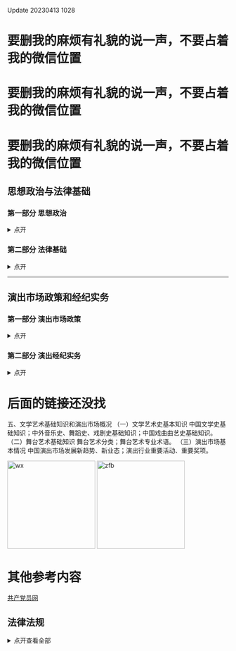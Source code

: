 Update 20230413 1028

# 要删我的麻烦有礼貌的说一声，不要占着我的微信位置
# 要删我的麻烦有礼貌的说一声，不要占着我的微信位置
# 要删我的麻烦有礼貌的说一声，不要占着我的微信位置

## 思想政治与法律基础
###  第一部分 思想政治

<details>
<summary>点开</summary>
	
#### 一、基础知识
	
1. 习近平新时代中国特色社会主义思想的科学内涵和核心要义，习近平新时代中国特色社会主义思想的重要历史地位。
2. 党的二十大精神，[党的二十大的重大意义](http://www.mofcom.gov.cn/article/zt_20thCPC/zywz/202211/20221103366902.shtml) 。
3. “两个确立”的决定性意义，增强“四个意识”、坚定“四个自信”、做到“两个维护”的重要意义。
	- “两个确立”的决定性意义：反映了全党全军全国各族人民共同心愿，对新时代党和国家事业发展、对推进中华民族伟大复兴历史进程具有决定性意义。
		- 党确立习近平同志党中央的核心、全党的核心地位
		- 确立习近平新时代中国特色社会主义思想的指导地位

	- 增强“四个意识”：政治意识、大局意识、核心意识、看齐意识

	- 坚定“四个自信”
		- 道路自信 是对发展方向和未来命运的自信。坚持道路自信就是要坚定走中国特色社会主义道路，这是实现社会主义现代化的必由之路，是为近代历史反复证明的客观真理，是党领导人民从胜利走向胜利的根本保证，也是中华民族走向繁荣富强、中国人民幸福生活的根本保证。
		- 理论自信 是对马克思主义理论特别是中国特色社会主义理论体系的科学性、真理性的自信。坚持理论自信就是要坚定对共产党执政规律、社会主义建设规律、人类社会发展规律认识的自信，就是要坚定实现中华民族伟大复兴、创造人民美好生活的自信。
		- 制度自信 是对中国特色社会主义制度具有制度优势的自信。坚持制度自信就是要相信社会主义制度具有巨大优越性，相信社会主义制度能够推动发展、维护稳定，能够保障人民群众的自由平等权利和人身财产权利。
		- 文化自信 是对中国特色社会主义文化先进性的自信。坚持文化自信就是要激发党和人民对中华优秀传统文化的历史自豪感，在全社会形成对社会主义核心价值观的普遍共识和价值认同。

	- 做到“两个维护”的[重要意义](https://www.ccdi.gov.cn/toutiao/202108/t20210812_248131.html) ：加强党的政治建设的首要任务
		- 坚决维护习近平总书记党中央的核心、全党的核心地位
		- 坚决维护党中央权威和集中统一领导。

4. 中国式现代化的中国特色、本质要求、重大原则，中国式现代化的重大意义。 [参考](http://www.mofcom.gov.cn/article/zt_20thCPC/zywz/202211/20221103367185.shtml)
5. “五位一体”总体布局、“四个全面”战略布局的基本内容和重要意义。
	- [“五位一体”总体布局](http://www.moj.gov.cn/pub/sfbgw/zwgkztzl/2021nzt/dsxxjy20210506/dszl/dsbk/202203/t20220309_450161.html)
		- “五位一体”总体布局是中国特色社会主义事业的总体布局，主要是统筹推进“经济建设、政治建设、文化建设、社会建设、生态文明建设”五个方面。在中国特色社会主义新时代，具体是指我们的中国特色社会主义建设事业要坚持以经济建设为中心，发展社会主义市场经济，发展社会主义民主政治，发展社会主义先进文化，构建社会主义和谐社会，建设社会主义生态文明。2012年11月，党的十八大首次提出中国特色社会主义事业总布局是“五位一体”。2017年10月，党的十九大进一步作了明确和重申。“五位一体”总体布局是一个有机整体，经济建设是根本，政治建设是保障，文化建设是灵魂，社会建设是条件，生态文明建设是基础，统一于把我国建成富强民主文明和谐美丽的社会主义现代化强国的新目标。
	
	- “四个全面”战略布局
		- “四个全面”是习近平总书记在党的十八大后逐步提出的我国发展的战略布局，是党在新形势下治国理政的总方略。2014年12月，习近平总书记在江苏调研时首次提出包括全面建成小康社会、全面深化改革、全面依法治国、全面从严治党的“四个全面”。2017年10月，党的十九大提出，新时代中国特色社会主义事业战略布局是“四个全面”。2020年10月底，随着全面建成小康社会取得决定性进展，党的十九届五中全会对“四个全面”战略布局作出新的表述，将“全面建成小康社会”调整为“全面建设社会主义现代化国家”。“四个全面”战略布局，确立了新时代党和国家各项工作的战略目标和战略举措，为实现中华民族伟大复兴的中国梦、建设富强民主文明和谐美丽的社会主义现代化强国提供了重要保障。

	- 重要意义。

6. 坚持新发展理念、构建新发展格局、推动高质量发展的基本内容和重要意义。[出处](http://www.gov.cn/zhengce/2021-11/16/content_5651269.htm)

7. 社会主义核心价值观的基本内容，培育和践行社会主义核心价值观的重要意义。[出处](http://www.gov.cn/zhengce/2013-12/23/content_5407875.htm)

8. 习近平总书记关于构建人类命运共同体、弘扬人类共同价值的重要论述。[出处](http://www.gov.cn/xinwen/2022-10/16/content_5718834.htm)
	
#### 二、文化工作方针政策
1. 习近平总书记关于文化和文艺工作的重要论述，习近平总书记
	《[在文艺工作座谈会上的讲话](http://jhsjk.people.cn/article/27699249) 》
	《[在中国文联十大、中国作协九大开幕式上的讲话](http://jhsjk.people.cn/article/28915769) 》
	《[在中国文联十一大、中国作协十大开幕式上的讲话](http://jhsjk.people.cn/article/32308213) 》
	《[在哲学社会科学工作座谈会上的讲话](http://jhsjk.people.cn/article/28361550) 》重要精神。
2. 《[中共中央关于繁荣发展社会主义文艺的意见](http://www.gov.cn/xinwen/2015-10/19/content_2950086.htm?gov) 》。
3. 中共中央办公厅、国务院办公厅《[关于实施中华优秀传统文化传承发展工程的意见](http://www.gov.cn/zhengce/2017-01/25/content_5163472.htm) 》。
4. 中共中央办公厅、国务院办公厅《[“十四五”文化发展规划](http://www.gov.cn/zhengce/2022-08/16/content_5705612.htm) 》。
5. 《[中共中央关于坚持和完善中国特色社会主义制度推进国家治理体系和治理能力现代化若干重大问题的决定](http://www.gov.cn/zhengce/2019-11/05/content_5449023.htm) 》关于坚持和完善繁荣发展社会主义先进文化的制度，巩固全体人民团结奋斗的共同思想基础的主要内容。
6. 《[中共中央关于制定国民经济和社会发展第十四个五年规划和二〇三五年远景目标的建议](http://www.gov.cn/zhengce/2020-11/03/content_5556991.htm) 》关于繁荣发展文化事业和文化产业，提高国家文化软实力的主要内容。
7. 中共中央办公厅、国务院办公厅《[关于推进实施国家文化数字化战略的意见](http://www.gov.cn/xinwen/2022-05/22/content_5691759.htm) 》中关于“中华文化数据库、数字化文化消费新场景、文化大数据体系、文化产业数字化布局”的论述。
#### 三、“四史”和国情  *待优化*
1. [中国共产党史](http://dangshi.people.com.cn/n1/2021/0203/c85037-32020925.html)
	>功的伟大历程，也就是党史的发展历程。  
1921年7月23日，中共第一次全国代表大会在上海举行，宣告了中国共产党的成立，中国共产党的成立是近代中国社会矛盾和人民斗争深入的必然结果，是马克思列宁主义与中国工人运动相结合的产物，具有深刻的历史意义。中国工人阶级产生:辛亥革命后工人运动蓬勃发展，民族工业19世纪70年代后缓慢发展，直至辛亥革命后才发展迅速，工人阶级的产生，意味着反侵略，反压迫，反剥削的斗争的产生。并伴随政治色彩。中国工人阶级的壮大和工人运动的初步开展为中国共产党的初步成立奠定了基础。新文化运动:1915年9月，由陈独秀创办于上海的《青年》杂志的出版，掀起了一阵新文化运动的浪潮。新文化运动实质上是资产阶级新文化反对封建阶级旧文化的斗争，是一场思想解放运动。为中国革命的文化发展创造了一定的条件。1971年，俄国十月革命将社会主义变为现实，俄国在社会主义发展下取得的革命性成功，带动了中国积极分子以新的革命方法推动社会主义的发展，同时也推动了他们学习和贯彻马克思主义学说。代表人物:梁启超、陈独秀、李大钊、梁启超。为党的成立以马克思主义为核心奠定了基础。1919年1月18日，五四运动爆发，马克思主义和中国工人运动结合促成的五四运动表现了彻底地不妥协地反帝反封建的斗争精神，标志着旧民主主义终结和新民主主义革命的开始。1921年7月30日，党的一大正式宣告中国共产党成立，以马克思列宁主义为行动指南的，以实现社会主义和共产主义为奋目标的统一的无产阶级政党出现。  
新民主主义革命历程: 在党史上，通常从1923年6月党的第三次全国代表大会到1927年7月汪精卫叛变革命这段历史，称作“大革命时期”或者“第一次国内革命战争时期”。中国共产党意识到没有武装力量就无法战胜反对势力，与孙中山领导的国民党于1924实现第一次国共合作。在共产主义的帮助下，孙中山将旧三民主义发展为新三民主义，国共合作实现后，工人、农民、学生运动得以迅猛发展。1925年3月12日伟大革命先行者孙中山的逝世，国民党右派的反共逆流逐渐滋长。北伐战争胜利后，取得国民党最高权力并与帝国主义相勾结的蒋介石开始露出反共面目，于1927年4月12日在上海悍然发动“四·一二”反共政变；7月15日，汪精卫召开国民党中央常务委员会扩大会议，正式同共产党决裂。第一次国共合作终于全面破裂，持续三年多的大革命以失败告终。土地革命战争时期:1927年8月到1937年7月。1927年8月1日，周恩来、贺龙、叶挺、朱德、刘伯承发动南昌起义，打响了武装反抗国民党反动派的第一枪。从此，中国共产党引领人民走向革命新道路。1927年8月7日，中共中央在湖北汉口秘密召开紧急会议:八七会议。这次会议给正处在思想混乱和组织涣散中的中国共产党指明了出路，成为历史性转折点。八七会议后，党开始进入到反动势力薄弱的农村地区，开展游击战争，进行土地革命，建立工农革命政权，创立了井冈山革命根据地。1934年10月红军被迫开始长征。1935年1月，中共中央在贵州遵义召开政治局扩大会议，确立了毛泽东在党和红军中的领导地位，挽救了中国革命。1936年10月红军长征胜利。  
抗日战争:中国近代历史最伟大的民族解放战争。抗日战争时期从1937年7月起到1945年8月止，历时八年，是中国共产党领导的新民主主义革命的一个特殊的重要历史阶段。1937年7月7日，日本全面侵华战争的爆发。1939年1月，国民党开始第一次反共高潮。1940年冬至1941年春，国民党顽固派掀起了第二次反共高潮。1941年1月4日发动了震惊中外的皖南事变。1945年4月23日至6月11日，中国共产党第七次全国代表大会在延安召开。中共七大确立了毛泽东思想的指导地位。1945年8月15日，日本政府宣告无条件投降，9月2日在投降书上签字。至此，抗日战争胜利结束。  

2. [新中国史](http://cpc.people.com.cn/n1/2023/0215/c443712-32624011.html)
	>为新中国而斗争时期。(1945年8月15日到1949年10月) 以蒋介石为首的国民党统治集团却在美国的支持下，企图独霸人民抗战的胜利果实，坚持国民党一党专政的独裁统治，维护大地主大资产阶级的利益。中国共产党为民主和平不懈努力，于1945年谈判无果，蒋介石下令进攻中原解放区，全国内战开始，1948年9月到1949年1月，中国共产党组织了规模空前的辽沈、淮海、平津三大战役。蒋介石赖以维持其反动统治的主要军事力量基本上被摧毁，人民解放战争取得了决定性胜利。1949年4月23日，人民解放军宣告延续22年的国民党反对统治的湮灭。1949年10月1日，首都北京30万军民在天安门广场隆重举行开国大典，毛泽东在会上宣读中央人民政府公告，宣告中华人民共和国成立。从此，中国历史进入了一个新的时期。1979年中国恢复联合国合法席位。中国共产党一成立，就自觉地承担为人民谋幸福、为民族谋复兴的历史重任。党带领全国人民完成社会主义革命，建立社会主义基本制度，开辟了社会主义道路，实现了民族伟大复兴的光明前景。一代又一代共产党人发扬了不怕牺牲、艰苦奋斗、改革创新的时代精神，取得了民主独立和人民解放、国家富强和人民幸福的伟大成就。

4. 改革开放史
	>改革开放用了短短40多年将一个“一穷二白”的弱国蜕变为屹立世界强国之林的古国。40年征程、40年光辉，40年铸就一个民族千百年的梦想！
1978年是中国的外交之年，这一年，中国结束了思想的禁锢，不再以独立为枷锁，由副总理亲自带队，由中央政府、省部级官员和大型国企员工领导组成的官方代表团展开了建国以来最大规模的出访，在一年内二十余次，走访了五十多个国家。西方国家的先进的生产力，对中国出访代表团的官员冲击是巨大的。在参观日本汽车厂的时候，邓小平告诉日本人：“现在我明白什么叫现代化了”。
1980年5月31日，邓小平在《关于农村政策问题》重要讲话中推行了土地承包责任制，农业管理体制变革在改革开放中起到了重要作用。
1979年-1981年初，由于盲目进口导致外汇储备迅速为零，盲目投资，加快基础建设并大幅度提高一系列商品价格等措施，财政支出加大，使得通胀明显上升，财政赤字高达170亿。此时，企业改制发挥了作用，全国扩大自主企业多达6600个.到了1981年财政情况得到明显好转。
经营自主权扩大，使得企业有更高的动力去生产，职工收入提高，一定程度上调动了企业的积极性。改革开放从工业，农业，全面展开，这个贫穷落后的国家，这个沉睡的巨人，迈开了追赶发达国家的脚步。
从2012年中共十八大以来的这五年的时间是最好的五年，也是焕然一新的五年。中国在发展领域呈现出的领导力与日俱增。中共十八大以来，中国将生态文明建设推向新高度，生态环保执法监管力度空前剧增，中国将生态文明建设与社会经济发展共同进步取得了举世瞩目的成就。中国成为了全球第二大经济体。人均GDP日益增长，是什么令中国发展如此之快？是改革，是变革，更准确的来说是“变”的理念。如今的2021，迎来的是新中国社会的蓬勃发展。

5. 社会主义发展史基础知识
	>社会主义发展史是解决人认识社会的最初始的最基本的问题。人类社会形态从生产力的角度看，可以分为农业社会、工业社会、信息社会。若从生产关系的角度看，人类社会的历史发展，则分为原始社会、奴隶社会、封建社会、资本主义社会、共产主义社会。农业社会基本上是与封建社会相对应的；工业社会基本上是与资本主义社会相对应的，只是到了20世纪才出现了社会主义社会。发达资本主义国家的工业化进程已基本完成，马克思设想在工业社会的基础上实现共产主义社会的目标已难以实现。信息社会阶段的资本主义将是在新的生产力条件下不断调整其生产关系的新资本主义，资本主义在发展过程中再次有了新的突破，在新的生产力条件下进一步释放了资本主义社会的制度潜能，延长了资本主义的寿命。

6. 《[中共中央关于党的百年奋斗重大成就和历史经验的决议](http://www.gov.cn/zhengce/2021-11/16/content_5651269.htm) 》重要精神。[说明](http://www.gov.cn/xinwen/2021-11/16/content_5651271.htm)
7. 其他参考：[“四史”学习教育 新中国史](https://m.thepaper.cn/baijiahao_11869965)
8. 2022年3月以来国内外时政大事。 **欢迎供稿**
	
</details>

### 第二部分  法律基础

<details>
<summary>点开</summary>
<br/>

#### 《[中华人民共和国宪法（1982年）](https://flk.npc.gov.cn/detail2.html?MmM5MDlmZGQ2NzhiZjE3OTAxNjc4YmY1OWViODAwMzc%3D) 》
关于我国的基本制度和根本任务，基本国策，国家发展文化事业、加强社会主义精神文明建设以及公民的基本权利和义务的规定。

《[中华人民共和国国旗法](https://flk.npc.gov.cn/detail2.html?ZmY4MDgwODE3NTI2NWRkNDAxNzVlNGMxNTA0YjBmMmU%3D) 》关于国旗图案，升挂国旗，使用国旗的规定。 

《[中华人民共和国国歌法](https://flk.npc.gov.cn/detail2.html?MmM5MDlmZGQ2NzhiZjE3OTAxNjc4YmY4NWY0NzBhMmQ%3D) 》关于国歌名称，奏唱国歌，使用国歌的规定。

《[中华人民共和国国徽法](https://flk.npc.gov.cn/detail2.html?ZmY4MDgwODE3NTJiN2Q0MzAxNzVlNGM3OTdlZDE1ZmY%3D) 》关于国徽图案，悬挂国徽，使用国徽的规定。

#### 《[中华人民共和国民法典](https://flk.npc.gov.cn/detail2.html?ZmY4MDgwODE3MjlkMWVmZTAxNzI5ZDUwYjVjNTAwYmY%3D) 》
《民法典》总则编关于自然人的民事权利能力,法人的定义和范围,非法人组织的定义和范围的规定。

《民法典》合同编关于合同的订立，合同的效力，违约责任，以及买卖合同，委托合同，行纪合同的规定。

《民法典》人格权编关于姓名权和名称权，肖像权，名誉权和荣誉权，隐私权和个人信息保护的规定。

《民法典》侵权责任编关于用工单位责任和劳务派遣单位、劳务用工单位责任，个人劳务关系中的侵权责任，安全保障义务人责任，损害赔偿的规定。

#### 税收法律制度
《[中华人民共和国税收征收管理法](https://flk.npc.gov.cn/detail2.html?MmM5MDlmZGQ2NzhiZjE3OTAxNjc4YmY3OGNmZjA3ODU%3D) 》关于纳税人、扣缴义务人缴纳或者解缴税款义务的规定。
《[中华人民共和国个人所得税法](https://flk.npc.gov.cn/detail2.html?MmM5MDlmZGQ2NzhiZjE3OTAxNjc4YmY3MjRiZDA2MDk%3D) 》关于个人纳税义务的规定。
《[中华人民共和国企业所得税法](https://flk.npc.gov.cn/detail2.html?ZmY4MDgwODE2ZjEzNWY0NjAxNmYyMTA2YWNkMTE3ODQ%3D) 》关于企业纳税义务的规定。
#### 卫生法律制度
《[中华人民共和国传染病防治法](https://flk.npc.gov.cn/detail2.html?MmM5MDlmZGQ2NzhiZjE3OTAxNjc4YmY3NjkzODA2Zjk%3D) 》关于单位和个人在传染病防治工作中的义务的规定。 *已下载*
《[突发公共卫生事件应急条例](https://flk.npc.gov.cn/detail2.html?ZmY4MDgwODE2ZjNjYmIzYzAxNmY0MGQ2ZmQzYzA2YTA%3D) 》关于不得隐瞒、缓报、谎报或者授意他人隐瞒、缓报、谎报突发事件，突发事件举报制度的规定。
《[公共场所卫生管理条例](https://flk.npc.gov.cn/detail2.html?ZmY4MDgwODE2ZjNjYmIzYzAxNmY0MTRhMjJlNDIwNWU%3D) 》关于卫生许可证的规定。
#### 安全法律制度
《[突发公共卫生事件应急条例](https://flk.npc.gov.cn/detail2.html?ZmY4MDgwODE2ZjNjYmIzYzAxNmY0MGQ2ZmQzYzA2YTA%3D) 》关于单位预防突发事件义务，公共场所和其他人员密集场所的经营单位或者管理单位预防突发事件义务，突发事件信息报告义务，禁止编造、传播虚假信息的规定。
《[中华人民共和国安全生产法](https://flk.npc.gov.cn/detail2.html?ZmY4MDgxODE3YTY2YjgxNjAxN2E3OTU2YjdkYjBhZDQ%3D) 》关于生产经营单位的安全生产管理机构以及安全生产管理人员职责，生产经营单位安全检查的规定。
《[中华人民共和国消防法](https://flk.npc.gov.cn/detail2.html?ZmY4MDgxODE3YWIyMmUwYzAxN2FiZDkwOTMxMjA2MGE%3D) 》关于消防安全检查告知承诺管理，团体、企业等单位消防安全职责，消防安全许可，单位和个人火灾报警和救援义务的规定。
《[中华人民共和国治安管理处罚法](https://flk.npc.gov.cn/detail2.html?MmM5MDlmZGQ2NzhiZjE3OTAxNjc4YmY3NDc4ZTA2OTU%3D) 》关于扰乱文化、体育等大型群众性活动秩序的行为及其处罚，举办大型活动违反有关规定的行为及其处罚，娱乐场、运动场等供社会公众活动的场所经营管理人员违反有关规定的行为及其处罚，恐怖、残忍表演的处罚，伪造、变造或者买卖文艺演出票等有价票证、凭证等行为的处罚，组织播放淫秽音像、组织或者进行淫秽表演、聚众淫乱以及为上述活动提供条件的违法行为及其处罚的规定。
#### 知识产权法律制度
《[中华人民共和国商标法](https://flk.npc.gov.cn/detail2.html?ZmY4MDgwODE2ZjEzNWY0NjAxNmYyMTc2NDU0NTFiMzU%3D) 》关于商标使用的管理，注册商标专用权的保护的规定。
《[中华人民共和国著作权法](https://flk.npc.gov.cn/detail2.html?ZmY4MDgwODE3NTJiN2Q0MzAxNzVlNDc2NmJhYjE1NTc%3D) 》关于保护客体，著作权人及其权利，著作权归属，著作权合理使用，表演者使用他人作品演出时对作品著作权人应尽义务，表演者对其表演享有的权利，职务表演的权利归属的规定。
#### 外国人在中国就业法律制度
《[中华人民共和国出境入境管理法](https://flk.npc.gov.cn/detail2.html?MmM5MDlmZGQ2NzhiZjE3OTAxNjc4YmY3M2ViZDA2NGY%3D) 》
《[中华人民共和国外国人入境出境管理条例](https://flk.npc.gov.cn/detail2.html?ZmY4MDgwODE2ZjNjYmIzYzAxNmY0MTFiMzQ1OTE3N2M%3D) 》
《[关于外国人在我国旅行管理的规定](https://flk.npc.gov.cn/detail2.html?ZmY4MDgwODE2ZjNjYmIzYzAxNmY0MGUxYjY4YzA5MGU%3D) 》关于外国人入境出境、停留居留、调查和遣返，外国人及外国人在中国就业的定义，就业许可申请与审批，劳动管理，不予签发签证的情形，外国人不准入境的情形的规定。
#### 未成年人保护法律制度
《[中华人民共和国未成年人保护法](https://flk.npc.gov.cn/detail2.html?ZmY4MDgwODE3NTI2NWRkNDAxNzUzZmI5YzQ1ODEyN2I%3D) 》关于国家鼓励创作、出版、制作和传播有利于未成年人健康成长的作品，禁止制作、复制、出版、发布、传播危害未成年人身心健康内容的作品，作品包含可能影响未成年人身心健康内容的分类提示，禁止招用童工和对未成年工进行特殊保护的规定。
#### 劳动者合法权益保障法律制度
《[中华人民共和国劳动法](https://flk.npc.gov.cn/detail2.html?ZmY4MDgwODE2ZjEzNWY0NjAxNmYyMGYxNmVlMTE3Mzc%3D) 》关于工作时间和休息休假，工资，劳动安全卫生，女职工和未成年工特殊保护，职业培训，社会保险和福利和劳动争议的规定。
《[中华人民共和国劳动合同法](https://flk.npc.gov.cn/detail2.html?MmM5MDlmZGQ2NzhiZjE3OTAxNjc4YmY3NGQ3MTA2YjM%3D) 》劳动合同的订立，履行和变更，解除和终止；集体合同、劳务派遣和非全日制用工等特别规定。
#### 行政复议和行政诉讼法律制度
《[中华人民共和国行政复议法](https://flk.npc.gov.cn/detail2.html?MmM5MDlmZGQ2NzhiZjE3OTAxNjc4YmY4NmYxMjBhNzM%3D) 》关于行政复议范围、程序等内容。
《[中华人民共和国行政诉讼法](https://flk.npc.gov.cn/detail2.html?MmM5MDlmZGQ2NzhiZjE3OTAxNjc4YmY4NTg1NTBhMGY%3D) 》关于受案范围与管辖的相关内容。
#### 公司规范法律制度
《[中华人民共和国公司法](https://flk.npc.gov.cn/detail2.html?ZmY4MDgwODE2ZjEzNWY0NjAxNmYxY2M5OGFkODExMzQ%3D) 》关于公司的设立，公司形式变更，职工权益保护与职业教育，股东会职权，董事会职权的相关内容。
#### 其他相关法律制度
《[中华人民共和国英雄烈士保护法](https://flk.npc.gov.cn/detail2.html?MmM5MDlmZGQ2NzhiZjE3OTAxNjc4YmY4YTM4YzBiNTk%3D) 》关于烈士的历史功勋，弘扬传承英雄烈士精神，英雄烈士名誉荣誉法律保护的规定；
《[中华人民共和国广告法](https://flk.npc.gov.cn/detail2.html?ZmY4MDgxODE3YWIyMzFlYjAxN2FiZDZiZDg2MDA1MmQ%3D) 》关于禁止虚假广告和广告主对广告内容的真实性负责，广告表述应当准确、清楚、明白，广告内容的禁止性情形，广告在未成年人和残疾人保护方面的特殊要求的规定。
《[中华人民共和国消费者权益保护法](https://flk.npc.gov.cn/detail2.html?MmM5MDlmZGQ2NzhiZjE3OTAxNjc4YmY3NjcwNjA2ZWY%3D) 》关于经营者与消费者交易遵循的原则，经营者的义务，经营者使用格式条款所承担的义务的规定；
《[宗教事务条例](https://flk.npc.gov.cn/detail2.html?ZmY4MDgwODE2ZjNjYmIzYzAxNmY0MTE0ZjAzMzE1ZjE%3D) 》关于不得利用宗教损害国家利益、社会公共利益和公民合法权益等的规定。

</details>
	
---
##  演出市场政策和经纪实务
### 第一部分  演出市场政策

<details>
<summary>点开</summary>
<br/>

一、《营业性演出管理条例》《营业性演出管理条例实施细则》

（一）演出市场基本概念
《[营业性演出管理条例](https://flk.npc.gov.cn/detail2.html?ZmY4MDgwODE3NzdkMDdjNTAxNzdiODU2ZjYxNTJjYWY%3D) 》《[营业性演出管理条例实施细则](http://www.gov.cn/zhengce/2022-05/13/content_5712511.htm) 》（以下简称《条例》《细则》）的适用范围。营业性演出的主管部门。营业性演出应当坚持的原则；营业性演出的概念和具体形式；文艺表演团体、演出经纪机构、演出场所经营单位的概念、业务范围等。

（二）营业性演出主体设立审批规定
1. 文艺表演团体
内地投资者及港澳地区投资者投资设立文艺表演团体的条件、需要提交的审批材料、审批层级、审批时限规定及信息变更的有关规定。营业性演出许可证（文艺表演团体）的有效期。对外商投资文艺表演团体的限制规定。文艺表演团体的权利义务。
2. 演出经纪机构
内地投资者、港澳台地区投资者及外国投资者投资设立演出经纪机构的条件、需要提交的审批材料、审批层级及审批时限规定。营业性演出许可证（演出经纪机构）的有效期。港澳地区的演出经纪机构设立分支机构的有关规定。演出经纪机构的权利义务。
3. 演出场所经营单位
内地投资者投资的演出场所经营单位的备案要求、备案材料、备案层级。港澳台地区投资者、外国投资者投资设立演出场所经营单位的条件、需要提交的审批材料、审批层级及审批时限规定；演出场所经营单位的信息变更有关规定。演出场所经营单位的权利义务。
4. 个体演出经纪人、个体演员
个体演出经纪人、个体演员的备案规定；个体演出经纪人的从业范围；个体演员可以举办或参加演出活动的类型。

（三）营业性演出活动审批规定
1. 营业性演出活动举办主体
可以自行举办营业性演出活动的主体；可以申请举办营业性组台演出活动的主体；可以申请举办外国或港澳台地区文艺表演团体、个人参加的营业性演出活动的主体及其应当符合的条件；可以申请在歌舞娱乐场所、旅游景区、主题公园、游乐园、宾馆、饭店、酒吧、餐饮场所等非演出场所经营单位举办营业性演出活动的主体。
2. 营业性演出活动审批要求
举办内地文艺表演团体、演员参加的营业性演出活动，申请层级、需要提交的材料及审批时限规定。举办外国或港澳台地区文艺表演团体、个人参加的营业性演出活动，申请层级、需要提交的材料及审批时限规定。变更演出名称、演出举办单位、参加的文艺表演团体和演员、演出时间、演出地点的有关规定。演出活动消防安全、现场秩序方面的有关要求。临时搭建舞台、看台的营业性演出，应当提交的材料；在公共场所举办营业性演出活动的有关规定。
3. 营业性演出活动内容要求
营业性演出在广告宣传方面的规定。营业性演出内容的禁止情形和管理规定。

（四）法律责任
1. 违反主体审批规定的法律责任
对擅自从事营业性演出经营活动、超范围从事营业性演出经营活动、变更营业性演出经营项目未向原发证机关申请换发营业性演出许可证等情形的处罚规定。对伪造、变造、出租、出借、买卖营业性演出许可证，或者以非法手段取得营业性演出许可证的处罚规定。
2. 违反演出活动审批规定的法律责任
对未经批准举办营业性演出，变更演出举办单位、参加演出的文艺表演团体、演员或者节目未重新报批等情形的处罚规定；对伪造、变造营业性演出门票的处罚措施。对举办外国或港澳台地区文艺表演团体、演员参加的营业性演出活动，隐瞒近两年违规记录，提交虚假声明等情形的处罚规定；对伪造、变造、出租、出借、买卖营业性演出批准文件，或者以非法手段取得营业性演出批准文件的处罚规定。对演出内容违反有关规定的处罚规定。对假唱、假演奏、为假唱提供条件等情形的处罚规定。
3. 个人的法律责任
因违反有关规定被文化和旅游主管部门吊销营业性演出许可证，或者被市场监督管理部门吊销营业执照或责令变更登记时，对当事单位法定代表人、主要负责人的处罚规定及对当事个人的从业限制规定。

二、规范性文件

（一）演出活动审批
《[文化和旅游部办公厅关于简化跨地区巡演审批程序的通知](http://www.gov.cn/zhengce/zhengceku/2021-10/20/content_5643816.htm) 》（办市场发〔2021〕181号）中跨地区巡演适用范围、备案材料、办理渠道和具体办理流程。《[大型群众性活动安全管理条例](http://www.gov.cn/zhengce/2020-12/27/content_5574531.htm) 》中关于大型群众性活动的定义，大型群众性活动承办者的安全责任，大型群众性活动安全许可的条件和程序的规定。

（二）演出新业态管理
《[文化和旅游部办公厅关于加强模仿秀营业性演出管理的通知](http://www.gov.cn/zhengce/zhengceku/2018-12/31/content_5433300.htm) 》（办市发〔2018〕2号）中对模仿秀演出的审批管理规定。
《[文化和旅游部关于深化“放管服”改革促进演出市场繁荣发展的通知](http://www.gov.cn/zhengce/zhengceku/2020-09/16/content_5544020.htm) 》（文旅市场发〔2020〕62号）中对演出新业态的监管原则，对在剧院等演出场所提供现场文艺表演播放、在线演出等新业态的管理规定。
《[网络表演经纪机构管理办法](http://www.gov.cn/zhengce/zhengceku/2021-09/02/content_5635020.htm) 》（文旅市场发〔2021〕91号）中网络表演经纪机构的定义，网络表演经纪机构应取得的资质，应当履行的义务和管理要求。
《[文化和旅游部关于规范网络演出剧（节）目经营活动推动行业健康有序发展的通知](http://www.gov.cn/zhengce/zhengceku/2023-01/18/content_5737726.htm) 》（文旅市场发〔2023〕8号）中网络演出剧（节）目的概念、经营资质、报审报备要求、内容要求和经营管理要求等。

（三）境外演员出入境管理
《[人力资源和社会保障部 外交部 公安部 文化部关于印发〈外国人入境完成短期工作任务的相关办理程序（试行）〉的通知](http://www.mohrss.gov.cn/jycjs/gongzuotongzhi/201411/t20141121_144780.html) 》（人社部发〔2014〕78号）中短期工作任务的定义、短期工作人员申请入境的基本办理程序。《[外国人入境完成短期营业性演出活动的办理程序和工作指引](https://www.mct.gov.cn/whzx/ggtz/201501/t20150116_695436.htm) 》（办市发〔2015〕1号）中外国人入境完成短期营业性演出活动的办理程序。

（四）演出市场信用管理
《[文化和旅游市场信用管理规定](http://www.gov.cn/zhengce/zhengceku/2021-11/16/content_5651192.htm) 》（文化和旅游部令第7号）的适用范围，失信主体认定情形，文化市场失信主体管理措施，信用信息公开与共享，信用修复等有关规定。
《[文化和旅游部办公厅关于印发〈文化和旅游市场信用修复工作指南〉的通知](http://www.gov.cn/zhengce/zhengceku/2022-11/22/content_5728220.htm) 》（办市场发〔2022〕172号）中对信用修复工作的总体要求，开展信用修复的工作流程、申请材料及信用修复培训有关规定。

</details>

### 第二部分 演出经纪实务
<details>
<summary>点开</summary>
<br/>
	


一、演出经纪人员
《[演出经纪人员管理办法](https://zwgk.mct.gov.cn/zfxxgkml/scgl/202112/t20211224_930039.html) 》（文旅市场发〔2021〕129号）出台的背景；演出经纪活动的概念和范畴；演出经纪人员资质认定条件、认定程序等，演出经纪人员资格认定考试制度有关规定；演出经纪人员执业规范；对演出经纪人员、演出经纪机构的监督管理措施。
《[演出经纪人员继续教育实施意见](http://www.gov.cn/zhengce/zhengceku/2022-10/31/content_5722853.htm) 》（办市场发〔2022〕148号）中关于演出经纪人员继续教育的有关规定。《[演出经纪人员资格证管理规定（试行）](http://www.gov.cn/zhengce/zhengceku/2022-10/31/content_5722849.htm) 》（办市场发〔2022〕151号）中关于演出经纪人员资格证申领、变更、补发、注销等业务的办理规定。
*《演出经纪人员资格证管理规定（试行）》和《演出经纪人员继续教育实施意见》[政策解读](http://www.gov.cn/zhengce/2022-10/31/content_5722854.htm)*

二、演出经纪业务

（一）演出项目经纪
演出策划、演出制作、演出市场营销、演出合同管理、演出风险管理、项目报批等演出项目经纪的基本内容和业务流程；国际演出经纪惯例，国外演出项目的引进和国内演出项目赴海外演出的市场运作要点等。

（二）演员经纪
《[文化和旅游部关于规范演出经纪行为加强演员管理促进演出市场健康有序发展的通知](http://www.gov.cn/zhengce/zhengceku/2021-09/30/content_5640566.htm) 》（文旅市场发〔2021〕101号） 中关于演员经纪公司、工作室和演员经纪从业人员对演员的管理职责，做好粉丝正面引导的相关规定。[政策解读](http://www.gov.cn/zhengce/2021-10/01/content_5640657.htm) 。中央宣传部关于文娱领域综合治理工作部署，《[文化和旅游部办公厅关于进一步加强文艺工作者教育管理和道德建设的通知](http://www.gov.cn/zhengce/zhengceku/2021-08/30/content_5634257.htm) 》有关内容。
市场监管总局、中央网信办、文化和旅游部、广电总局、银保监会、证监会、国家电影局《[关于进一步规范明星广告代言活动的指导意见](https://www.samr.gov.cn/ggjgs/tzgg/202210/t20221031_351169.html) 》中对明星代言活动应当坚持的原则及具体要求。《[国家广播电视总局、文化和旅游部关于印发〈网络主播行为规范〉的通知](http://www.gov.cn/gongbao/content/2022/content_5707286.htm) 》（广电发〔2022〕36号）的适用范围、网络主播在提供网络表演及视听节目服务过程中的行为规范及禁止情形，网络表演、网络视听平台和经纪机构的责任等。

（三）演出票务经纪
《[文化部关于规范营业性演出票务市场经营秩序的通知](https://zwgk.mct.gov.cn/zfxxgkml/zcfg/gfxwj/202012/t20201204_906318.html) 》（文市发〔2017〕15号）中营业性演出票务经营单位应当具有的资质，应当承担的义务，保障消费者权益等方面的管理规定。

三、演出经纪行为
《[文化和旅游部关于规范演出经纪行为加强演员管理促进演出市场健康有序发展的通知](http://www.gov.cn/zhengce/zhengceku/2021-09/30/content_5640566.htm) 》（文旅市场发〔2021〕101号）出台背景；对演员经纪公司、工作室和演员经纪从业人员资质管理要求，演出经纪人员、演出经纪机构在演出活动中的管理内容和职责；关于演员经纪公司的执业范围，规范演员从业行为的要求，各级文化和旅游行政部门、行业协会对演出活动的监管要求。
《[中央文明办 文化和旅游部 国家广播电视总局  国家互联网信息办公室关于规范网络直播打赏 加强未成年人保护的意见](http://www.gov.cn/xinwen/2022-05/08/content_5689160.htm) 》中关于规范网络直播打赏、加强未成年人保护的总体要求和工作举措。

四、演出安全与应急
（一）舞台安全常识
1. 《[演出场馆设备技术术语 剧场](https://www.mct.gov.cn/whzx/zxgz/wlbzhgz/201906/W020190605398703290940.pdf) 》（WH/T59-2013）中剧场专用设备、剧场及其组成部分、剧场类型等内容。
2. 《[演出安全](https://openstd.samr.gov.cn/bzgk/gb/newGbInfo?hcno=9DB336C277BD331ECDFD7F33C97D52C2) 》(GB/T36729-2018)中的术语定义、分类、演出安全规程、演出安全规范、演出事故分类、演出安全分类等内容。
3. 《[剧院演出安全等级分类](https://openstd.samr.gov.cn/bzgk/gb/newGbInfo?hcno=EA12A6CA9393B5A8A9DE02E39631A6CF) 》（GB/T36728-2018）中危险源识别、事故等级分类、防护等级分类、隐患等级分类、危险指数评估、演出安全等级分类等内容。
4. 《[舞台机械 刚性防火隔离幕](https://openstd.samr.gov.cn/bzgk/gb/newGbInfo?hcno=C33C7E00BE7868A760B540411373124B) 》（GB36726-2018）中刚性防火隔离幕的适用范围、术语和定义、通用要求、操作与维修等内容。
5. 《[临时搭建演出场所舞台、看台安全](https://openstd.samr.gov.cn/bzgk/gb/newGbInfo?hcno=E86C2C6AF99BEB4FAC216FC12EED0585) 》（GB∕T36731-2018）中工艺安全技术要求、安全管理规范、安全操作规程等内容；《[临时搭建演出场所舞台、看台安全监督检验规范](https://zwgk.mct.gov.cn/zfxxgkml/hybz/202108/W020211129549226934719.pdf) 》(WH/T92-2021)中适用范围、术语和定义、监检与检验实施等内容。
6. 《[演出安全 第6部分：舞美装置安全](https://www.mct.gov.cn/whzx/zxgz/wlbzhgz/201906/W020190605426583385676.pdf) 》（WH/T78.6-2017）中适用范围、分类、设计文件、管理规范、操作规程；《[演出安全 第7部分：舞台威亚安全](https://zwgk.mct.gov.cn/zfxxgkml/hybz/202108/W020210806621503785491.pdf) 》（WH/T78.7-2021）中适用范围、术语和定义、风险评估与风险减小、设计审查与过程监检及验收检验要求、使用与维护要求等内容。

（二）安全管理与应急处置
《[文化市场突发事件应急管理办法（试行）》及《文化市场突发事件应急预案（试行）](https://zwgk.mct.gov.cn/zfxxgkml/zcfg/gfxwj/202012/t20201204_906221.html) 》（文市发〔2012〕27号）中关于文化市场突发事件情形和应急处置措施。
《[文化部关于落实安全生产责任加强文化市场安全生产工作的通知](https://zwgk.mct.gov.cn/zfxxgkml/zcfg/gfxwj/202208/t20220819_935429.html) 》（文市发〔2017〕5号）中文化市场经营主体安全生产主体责任。
《[应急管理部关于贯彻实施新修改〈中华人民共和国消防法〉全面实行公众聚集场所投入使用营业前消防安全检查告知承诺管理的通知](https://www.mem.gov.cn/gk/zfxxgkpt/fdzdgknr/202107/t20210712_391764.shtml) 》（应急〔2021〕34号）中关于公众聚集场所投入使用、营业前消防安全检查告知承诺管理制度的基本内容。

</details>
	
# 后面的链接还没找

五、文学艺术基础知识和演出市场概况
（一）文学艺术史基本知识
中国文学史基础知识；中外音乐史、舞蹈史、戏剧史基础知识；中国戏曲曲艺史基础知识。
（二）舞台艺术基础知识
舞台艺术分类；舞台艺术专业术语。
（三）演出市场基本情况
中国演出市场发展新趋势、新业态；演出行业重要活动、重要奖项。

<div style="display:inline-block">
<img alt="wx" src="https://silvio27.github.io/jjr/wx.jpeg" height=200 width=200px>
<img alt="zfb" src="https://silvio27.github.io/jjr/zfb.jpeg" height=200 width=200px>
</div>

# 其他参考内容
[共产党员网](https://www.12371.cn/special/xg20djs/)

## 法律法规

<details><summary>点开查看全部</summary>
<br/>
	
[中华人民共和国宪法（1982年）](https://flk.npc.gov.cn/detail2.html?MmM5MDlmZGQ2NzhiZjE3OTAxNjc4YmY1OWViODAwMzc%3D)

[中华人民共和国宪法修正案（1988年）](https://flk.npc.gov.cn/detail2.html?MmM5MDlmZGQ2NzhiZjE3OTAxNjc4YmY1OTQyNDAwMDU%3D)

[中华人民共和国宪法修正案（1993年）](https://flk.npc.gov.cn/detail2.html?MmM5MDlmZGQ2NzhiZjE3OTAxNjc4YmY1OWMwZDAwMGY%3D)

[中华人民共和国宪法修正案（1999年）](https://flk.npc.gov.cn/detail2.html?MmM5MDlmZGQ2NzhiZjE3OTAxNjc4YmY1OWM5ZTAwMTk%3D)

[中华人民共和国宪法修正案（2004年）](https://flk.npc.gov.cn/detail2.html?MmM5MDlmZGQ2NzhiZjE3OTAxNjc4YmY1OWQ0MjAwMjM%3D)

[中华人民共和国宪法修正案（2018年）](https://flk.npc.gov.cn/detail2.html?MmM5MDlmZGQ2NzhiZjE3OTAxNjc4YmY1OWRhODAwMmQ%3D)

[中华人民共和国宪法（2018年修正文本）](https://flk.npc.gov.cn/detail2.html?MmM5MDlmZGQ2NzhiZjE3OTAxNjc4YmY1YTQ4MzAwNGI%3D)

[中华人民共和国国旗法](https://flk.npc.gov.cn/detail2.html?ZmY4MDgwODE3NTI2NWRkNDAxNzVlNGMxNTA0YjBmMmU%3D)

[中华人民共和国国歌法](https://flk.npc.gov.cn/detail2.html?MmM5MDlmZGQ2NzhiZjE3OTAxNjc4YmY4NWY0NzBhMmQ%3D)

[中华人民共和国国徽法](https://flk.npc.gov.cn/detail2.html?ZmY4MDgwODE3NTJiN2Q0MzAxNzVlNGM3OTdlZDE1ZmY%3D)

[中华人民共和国民法典](https://flk.npc.gov.cn/detail2.html?ZmY4MDgwODE3MjlkMWVmZTAxNzI5ZDUwYjVjNTAwYmY%3D)

[中华人民共和国税收征收管理法](https://flk.npc.gov.cn/detail2.html?MmM5MDlmZGQ2NzhiZjE3OTAxNjc4YmY3OGNmZjA3ODU%3D)

[中华人民共和国个人所得税法](https://flk.npc.gov.cn/detail2.html?MmM5MDlmZGQ2NzhiZjE3OTAxNjc4YmY3MjRiZDA2MDk%3D)

[中华人民共和国企业所得税法](https://flk.npc.gov.cn/detail2.html?ZmY4MDgwODE2ZjEzNWY0NjAxNmYyMTA2YWNkMTE3ODQ%3D)

[中华人民共和国传染病防治法](https://flk.npc.gov.cn/detail2.html?MmM5MDlmZGQ2NzhiZjE3OTAxNjc4YmY3NjkzODA2Zjk%3D)

[突发公共卫生事件应急条例](https://flk.npc.gov.cn/detail2.html?ZmY4MDgwODE2ZjNjYmIzYzAxNmY0MGQ2ZmQzYzA2YTA%3D)

[公共场所卫生管理条例](https://flk.npc.gov.cn/detail2.html?ZmY4MDgwODE2ZjNjYmIzYzAxNmY0MTRhMjJlNDIwNWU%3D)

[中华人民共和国突发事件应对法](https://flk.npc.gov.cn/detail2.html?MmM5MDlmZGQ2NzhiZjE3OTAxNjc4YmY2NGM1YTAzODk%3D)

[中华人民共和国安全生产法](https://flk.npc.gov.cn/detail2.html?ZmY4MDgxODE3YTY2YjgxNjAxN2E3OTU2YjdkYjBhZDQ%3D)

[中华人民共和国消防法](https://flk.npc.gov.cn/detail2.html?ZmY4MDgxODE3YWIyMmUwYzAxN2FiZDkwOTMxMjA2MGE%3D)

[中华人民共和国治安管理处罚法](https://flk.npc.gov.cn/detail2.html?MmM5MDlmZGQ2NzhiZjE3OTAxNjc4YmY3NDc4ZTA2OTU%3D)

[中华人民共和国商标法](https://flk.npc.gov.cn/detail2.html?ZmY4MDgwODE2ZjEzNWY0NjAxNmYyMTc2NDU0NTFiMzU%3D)

[中华人民共和国著作权法](https://flk.npc.gov.cn/detail2.html?ZmY4MDgwODE3NTJiN2Q0MzAxNzVlNDc2NmJhYjE1NTc%3D)

[中华人民共和国出境入境管理法](https://flk.npc.gov.cn/detail2.html?MmM5MDlmZGQ2NzhiZjE3OTAxNjc4YmY3M2ViZDA2NGY%3D)

[中华人民共和国外国人入境出境管理条例](https://flk.npc.gov.cn/detail2.html?ZmY4MDgwODE2ZjNjYmIzYzAxNmY0MTFiMzQ1OTE3N2M%3D)

[关于外国人在我国旅行管理的规定](https://flk.npc.gov.cn/detail2.html?ZmY4MDgwODE2ZjNjYmIzYzAxNmY0MGUxYjY4YzA5MGU%3D)

[中华人民共和国未成年人保护法](https://flk.npc.gov.cn/detail2.html?ZmY4MDgwODE3NTI2NWRkNDAxNzUzZmI5YzQ1ODEyN2I%3D)

[中华人民共和国劳动法](https://flk.npc.gov.cn/detail2.html?ZmY4MDgwODE2ZjEzNWY0NjAxNmYyMGYxNmVlMTE3Mzc%3D)

[中华人民共和国劳动合同法](https://flk.npc.gov.cn/detail2.html?MmM5MDlmZGQ2NzhiZjE3OTAxNjc4YmY3NGQ3MTA2YjM%3D)

[中华人民共和国行政复议法](https://flk.npc.gov.cn/detail2.html?MmM5MDlmZGQ2NzhiZjE3OTAxNjc4YmY4NmYxMjBhNzM%3D)

[中华人民共和国行政诉讼法](https://flk.npc.gov.cn/detail2.html?MmM5MDlmZGQ2NzhiZjE3OTAxNjc4YmY4NTg1NTBhMGY%3D)

[中华人民共和国公司法](https://flk.npc.gov.cn/detail2.html?ZmY4MDgwODE2ZjEzNWY0NjAxNmYxY2M5OGFkODExMzQ%3D)

[中华人民共和国英雄烈士保护法](https://flk.npc.gov.cn/detail2.html?MmM5MDlmZGQ2NzhiZjE3OTAxNjc4YmY4YTM4YzBiNTk%3D)

[中华人民共和国广告法](https://flk.npc.gov.cn/detail2.html?ZmY4MDgxODE3YWIyMzFlYjAxN2FiZDZiZDg2MDA1MmQ%3D)

[中华人民共和国消费者权益保护法](https://flk.npc.gov.cn/detail2.html?MmM5MDlmZGQ2NzhiZjE3OTAxNjc4YmY3NjcwNjA2ZWY%3D)

[宗教事务条例](https://flk.npc.gov.cn/detail2.html?ZmY4MDgwODE2ZjNjYmIzYzAxNmY0MTE0ZjAzMzE1ZjE%3D)

[营业性演出管理条例](https://flk.npc.gov.cn/detail2.html?ZmY4MDgwODE3NzdkMDdjNTAxNzdiODU2ZjYxNTJjYWY%3D)

</details>
